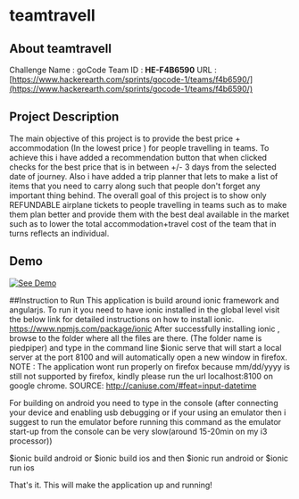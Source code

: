 # teamtravell

## About teamtravell
Challenge Name : goCode
Team ID : **HE-F4B6590**
URL : [https://www.hackerearth.com/sprints/gocode-1/teams/f4b6590/](https://www.hackerearth.com/sprints/gocode-1/teams/f4b6590/)

## Project Description
The main objective of this project is to provide the best price + accommodation (In the lowest price ) for people travelling in teams. To achieve this i have added a recommendation button that when clicked checks for the best price that is in between +/- 3 days from the selected date of journey. Also i have added a trip planner that lets to make a list of items that you need to carry along such that people don't forget any important thing behind. The overall goal of this project is to show only REFUNDABLE airplane tickets to people travelling in teams such as to make them plan better and provide them with the best deal available in the market such as to lower the total accommodation+travel cost of the team that in turns reflects an individual.

## Demo
[![See Demo](http://img.youtube.com/vi/wZ3_sCYBO5w/0.jpg)](https://youtu.be/wZ3_sCYBO5w)

##Instruction to Run
This application is build around ionic framework and angularjs. To run it you need to have ionic installed in the global level visit the below link for detailed instructions on how to install ionic. https://www.npmjs.com/package/ionic After successfully installing ionic , browse to the folder where all the files are there. (The folder name is piedpiper) and type in the command line $ionic serve that will start a local server at the port 8100 and will automatically open a new window in firefox. NOTE : The application wont run properly on firefox because 
mm/dd/yyyy
 is still not supported by firefox, kindly please run the url localhost:8100 on google chrome. SOURCE: http://caniuse.com/#feat=input-datetime

For building on android you need to type in the console (after connecting your device and enabling usb debugging or if your using an emulator then i suggest to run the emulator before running this command as the emulator start-up from the console can be very slow(around 15-20min on my i3 processor))

$ionic build android or $ionic build ios and then $ionic run android or $ionic run ios

That's it. This will make the application up and running!

